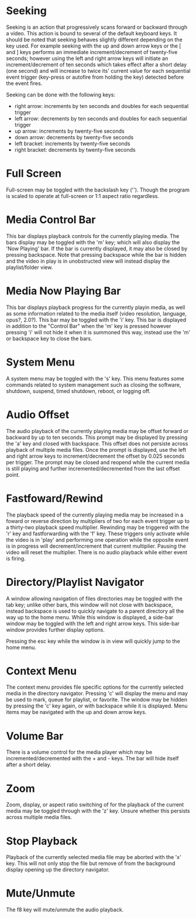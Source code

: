 # Seeking

Seeking is an action that progressively scans forward or backward through a video. This action is bound to several of the default keyboard keys. It should be noted that seeking behaves slightly different depending on the key used. For example seeking with the up and down arrow keys or the [ and ] keys performs an immediate increment/decrement of twenty-five seconds; however using the left and right arrow keys will initiate an increment/decrement of ten seconds which takes effect after a short delay (one second) and will increase to twice its' current value for each sequential event trigger (key-press or autofire from holding the key)  detected before the event fires.

Seeking can be done with the following keys:

- right arrow: increments by ten seconds and doubles for each sequential trigger
- left arrow: decrements by ten seconds and doubles for each sequential trigger
- up arrow: increments by twenty-five seconds
- down arrow: decrements by twenty-five seconds
- left bracket: increments by twenty-five seconds
- right bracket: decrements by twenty-five seconds

# Full Screen

Full-screen may be toggled with the backslash key ('\'). Though the program is scaled to operate at full-screen or 1:1 aspect ratio regardless.

# Media Control Bar

This bar displays playback controls for the currently playing media. The bars display may be toggled with the 'm' key; which will also display the 'Now Playing' bar. If the bar is currently displayed, it may also be closed by pressing backspace. Note that pressing backspace while the bar is hidden and the video in play is in unobstructed view will instead display the playlist/folder view.

# Media Now Playing Bar

This bar displays playback progress for the currently playin media, as well as some information related to the media itself (video resolution, language, opus?, 2.0?). This bar may be toggled with the 'i' key. This bar is displayed in addition to the "Control Bar" when the 'm' key is pressed however pressing 'i' will not hide it when it is summoned this way, instead use the 'm' or backspace key to close the bars.

# System Menu

A system menu may be toggled with the 's' key. This menu features some commands related to system management such as closing the software, shutdown, suspend, timed shutdown, reboot, or logging off.

# Audio Offset

The audio playback of the currently playing media may be offset forward or backward by up to ten seconds. This prompt may be displayed by pressing the 'a' key and closed with backspace. This offset does not persiste across playback of multiple media files. Once the prompt is displayed, use the left and right arrow keys to increment/decrement the offset by 0.025 seconds per trigger. The prompt may be closed and reopend while the current media is still playing and further incremented/decremented from the last offset point.

# Fastfoward/Rewind

The playback speed of the currently playing media may be increased in a foward or reverse direction by multipliers of two for each event trigger up to a thirty-two playback speed multiplier. Rewinding may be triggered with the 'r' key and fastforwarding with the 'f' key. These triggers only activate while the video is in 'play' and performing one operation while the opposite event is in progress will decrement/increment that current multiplier. Pausing the video will reset the multiplier. There is no audio playback while either event is firing.

# Directory/Playlist Navigator

A window allowing navigation of files directories may be toggled with the tab key; unlike other bars, this window will not close with backspace, instead backspace is used to quickly navigate to a parent directory all the way up to the home menu. While this window is displayed, a side-bar window may be toggled with the left and right arrow keys. This side-bar window provides further display options.

Pressing the esc key while the window is in view will quickly jump to the home menu.

# Context Menu

The context menu provides file specific options for the currently selected media in the directory navigator. Pressing 'c' will display the menu and may be used to mark, queue for playlist, or favorite. The window may be hidden by pressing the 'c' key again, or with backspace while it is displayed. Menu items may be navigated with the up and down arrow keys.

# Volume Bar

There is a volume control for the media player which may be incremented/decremented with the + and - keys. The bar will hide itself after a short delay.

# Zoom

Zoom, display, or aspect ratio switching of for the playback of the current media may be toggled through with the 'z' key. Unsure whether this persists across multiple media files.

# Stop Playback

Playback of the currently selected media file may be aborted with the 'x' key. This will not only stop the file but remove of from the background display opening up the directory navigator.

# Mute/Unmute

The f8 key will mute/unmute the audio playback.
